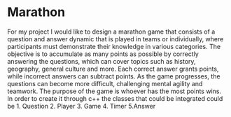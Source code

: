 # Marathon
For my project I would like to design a marathon game that consists of a question and answer dynamic that is played in teams or individually, where participants must demonstrate their knowledge in various categories.
The objective is to accumulate as many points as possible by correctly answering the questions, which can cover topics such as history, geography, general culture and more.
Each correct answer grants points, while incorrect answers can subtract points. As the game progresses, the questions can become more difficult, challenging mental agility and teamwork. 
The purpose of the game is whoever has the most points wins.
In order to create it through c++ the classes that could be integrated could be 1. Question 2. Player 3. Game 4. Timer 5.Answer

